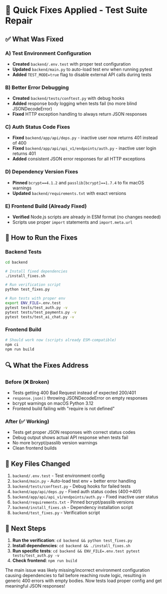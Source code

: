 # 🔧 Quick Fixes Applied - Test Suite Repair

## ✅ What Was Fixed

### A) Test Environment Configuration
- **Created** `backend/.env.test` with proper test configuration
- **Updated** `backend/main.py` to auto-load test env when running pytest
- **Added** `TEST_MODE=true` flag to disable external API calls during tests

### B) Better Error Debugging  
- **Created** `backend/tests/conftest.py` with debug hooks
- **Added** response body logging when tests fail (no more blind JSONDecodeError)
- **Fixed** HTTP exception handling to always return JSON responses

### C) Auth Status Code Fixes
- **Fixed** `backend/app/api/deps.py` - inactive user now returns 401 instead of 400
- **Fixed** `backend/app/api/api_v1/endpoints/auth.py` - inactive user login returns 401
- **Added** consistent JSON error responses for all HTTP exceptions

### D) Dependency Version Fixes
- **Pinned** `bcrypt==4.1.2` and `passlib[bcrypt]==1.7.4` to fix macOS warnings
- **Updated** `backend/requirements.txt` with exact versions

### E) Frontend Build (Already Fixed)
- **Verified** Node.js scripts are already in ESM format (no changes needed)
- Scripts use proper `import` statements and `import.meta.url`

## 🚀 How to Run the Fixes

### Backend Tests
```bash
cd backend

# Install fixed dependencies
./install_fixes.sh

# Run verification script
python test_fixes.py

# Run tests with proper env
export ENV_FILE=.env.test
pytest tests/test_auth.py -v
pytest tests/test_payments.py -v
pytest tests/test_ai_chat.py -v
```

### Frontend Build
```bash
# Should work now (scripts already ESM-compatible)
npm ci
npm run build
```

## 🔍 What the Fixes Address

### Before (❌ Broken)
- Tests getting 400 Bad Request instead of expected 200/401
- `response.json()` throwing JSONDecodeError on empty responses  
- bcrypt warnings on macOS Python 3.12
- Frontend build failing with "require is not defined"

### After (✅ Working)
- Tests get proper JSON responses with correct status codes
- Debug output shows actual API response when tests fail
- No more bcrypt/passlib version warnings
- Clean frontend builds

## 🎯 Key Files Changed

1. `backend/.env.test` - Test environment config
2. `backend/main.py` - Auto-load test env + better error handling  
3. `backend/tests/conftest.py` - Debug hooks for failed tests
4. `backend/app/api/deps.py` - Fixed auth status codes (400→401)
5. `backend/app/api/api_v1/endpoints/auth.py` - Fixed inactive user status
6. `backend/requirements.txt` - Pinned bcrypt/passlib versions
7. `backend/install_fixes.sh` - Dependency installation script
8. `backend/test_fixes.py` - Verification script

## 🧪 Next Steps

1. **Run the verification**: `cd backend && python test_fixes.py`
2. **Install dependencies**: `cd backend && ./install_fixes.sh`  
3. **Run specific tests**: `cd backend && ENV_FILE=.env.test pytest tests/test_auth.py -v`
4. **Check frontend**: `npm run build`

The main issue was likely missing/incorrect environment configuration causing dependencies to fail before reaching route logic, resulting in generic 400 errors with empty bodies. Now tests load proper config and get meaningful JSON responses!